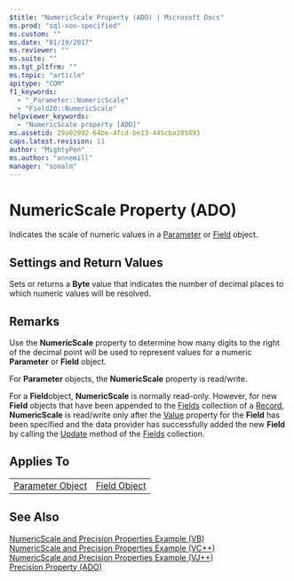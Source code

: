 ```yaml
---
$title: "NumericScale Property (ADO) | Microsoft Docs"
ms.prod: "sql-non-specified"
ms.custom: ""
ms.date: "01/19/2017"
ms.reviewer: ""
ms.suite: ""
ms.tgt_pltfrm: ""
ms.topic: "article"
apitype: "COM"
f1_keywords: 
  - "_Parameter::NumericScale"
  - "Field20::NumericScale"
helpviewer_keywords: 
  - "NumericScale property [ADO]"
ms.assetid: 29a02992-64be-4fcd-be13-445cba205893
caps.latest.revision: 11
author: "MightyPen"
ms.author: "annemill"
manager: "sonalm"
---
```

# NumericScale Property (ADO)
Indicates the scale of numeric values in a [Parameter](../../../ado/reference/ado-api/parameter-object.md) or [Field](../../../ado/reference/ado-api/field-object.md) object.  
  
## Settings and Return Values  
 Sets or returns a **Byte** value that indicates the number of decimal places to which numeric values will be resolved.  
  
## Remarks  
 Use the **NumericScale** property to determine how many digits to the right of the decimal point will be used to represent values for a numeric **Parameter** or **Field** object.  
  
 For **Parameter** objects, the **NumericScale** property is read/write.  
  
 For a **Field**object, **NumericScale** is normally read-only. However, for new **Field** objects that have been appended to the [Fields](../../../ado/reference/ado-api/fields-collection-ado.md) collection of a [Record](../../../ado/reference/ado-api/record-object-ado.md), **NumericScale** is read/write only after the [Value](../../../ado/reference/ado-api/value-property-ado.md) property for the **Field** has been specified and the data provider has successfully added the new **Field** by calling the [Update](../../../ado/reference/ado-api/update-method.md) method of the [Fields](../../../ado/reference/ado-api/fields-collection-ado.md) collection.  
  
## Applies To  
  
|||  
|-|-|  
|[Parameter Object](../../../ado/reference/ado-api/parameter-object.md)|[Field Object](../../../ado/reference/ado-api/field-object.md)|  
  
## See Also  
 [NumericScale and Precision Properties Example (VB)](../../../ado/reference/ado-api/numericscale-and-precision-properties-example-vb.md)   
 [NumericScale and Precision Properties Example (VC++)](../../../ado/reference/ado-api/numericscale-and-precision-properties-example-vc.md)   
 [NumericScale and Precision Properties Example (VJ++)](../../../ado/reference/ado-api/numericscale-and-precision-properties-example-vj.md)   
 [Precision Property (ADO)](../../../ado/reference/ado-api/precision-property-ado.md)